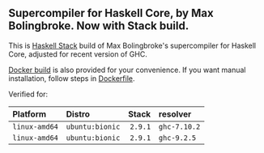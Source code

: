 
Supercompiler for Haskell Core, by Max Bolingbroke.  Now with Stack build.
---

This is [Haskell Stack](<https://docs.haskellstack.org/en/stable>) build of Max
 Bolingbroke's supercompiler for Haskell Core, adjusted for recent version of GHC.

[Docker build](<https://docs.docker.com/engine/reference/commandline/build/>
 "docker build -t hscp-mb .") is also provided for your convenience. If you want
 manual installation, follow steps in [Dockerfile](<Dockerfile>).

Verified for:

| Platform      | Distro          | Stack   | resolver      |
|:--------------|:----------------|--------:|:--------------|
| `linux-amd64` | `ubuntu:bionic` | `2.9.1` | `ghc-7.10.2`  |
| `linux-amd64` | `ubuntu:bionic` | `2.9.1` | `ghc-9.2.5`   |

